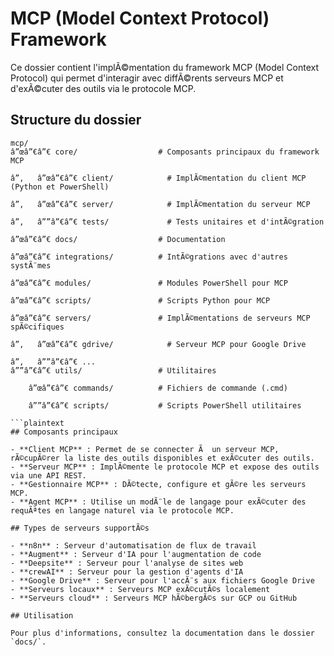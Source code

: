 # MCP (Model Context Protocol) Framework

Ce dossier contient l'implÃ©mentation du framework MCP (Model Context Protocol) qui permet d'interagir avec diffÃ©rents serveurs MCP et d'exÃ©cuter des outils via le protocole MCP.

## Structure du dossier

```plaintext
mcp/
â”œâ”€â”€ core/                  # Composants principaux du framework MCP

â”‚   â”œâ”€â”€ client/            # ImplÃ©mentation du client MCP (Python et PowerShell)

â”‚   â”œâ”€â”€ server/            # ImplÃ©mentation du serveur MCP

â”‚   â””â”€â”€ tests/             # Tests unitaires et d'intÃ©gration

â”œâ”€â”€ docs/                  # Documentation

â”œâ”€â”€ integrations/          # IntÃ©grations avec d'autres systÃ¨mes

â”œâ”€â”€ modules/               # Modules PowerShell pour MCP

â”œâ”€â”€ scripts/               # Scripts Python pour MCP

â”œâ”€â”€ servers/               # ImplÃ©mentations de serveurs MCP spÃ©cifiques

â”‚   â”œâ”€â”€ gdrive/            # Serveur MCP pour Google Drive

â”‚   â””â”€â”€ ...
â””â”€â”€ utils/                 # Utilitaires

    â”œâ”€â”€ commands/          # Fichiers de commande (.cmd)

    â””â”€â”€ scripts/           # Scripts PowerShell utilitaires

```plaintext
## Composants principaux

- **Client MCP** : Permet de se connecter Ã  un serveur MCP, rÃ©cupÃ©rer la liste des outils disponibles et exÃ©cuter des outils.
- **Serveur MCP** : ImplÃ©mente le protocole MCP et expose des outils via une API REST.
- **Gestionnaire MCP** : DÃ©tecte, configure et gÃ©re les serveurs MCP.
- **Agent MCP** : Utilise un modÃ¨le de langage pour exÃ©cuter des requÃªtes en langage naturel via le protocole MCP.

## Types de serveurs supportÃ©s

- **n8n** : Serveur d'automatisation de flux de travail
- **Augment** : Serveur d'IA pour l'augmentation de code
- **Deepsite** : Serveur pour l'analyse de sites web
- **crewAI** : Serveur pour la gestion d'agents d'IA
- **Google Drive** : Serveur pour l'accÃ¨s aux fichiers Google Drive
- **Serveurs locaux** : Serveurs MCP exÃ©cutÃ©s localement
- **Serveurs cloud** : Serveurs MCP hÃ©bergÃ©s sur GCP ou GitHub

## Utilisation

Pour plus d'informations, consultez la documentation dans le dossier `docs/`.
